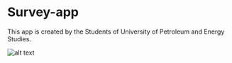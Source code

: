 # Survey-app

This app is created by the Students of University of Petroleum and Energy Studies.


![alt text](https://www.google.com/url?sa=i&url=https%3A%2F%2Fwww.kaspersky.com%2Fblog%2Fandroid-device-identifiers%2F31755%2F&psig=AOvVaw0VSF87551hIN-AdGainY8Y&ust=1613632476301000&source=images&cd=vfe&ved=0CAIQjRxqFwoTCKDDsMqv8O4CFQAAAAAdAAAAABAD/to/img.png)
